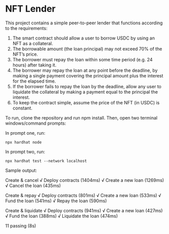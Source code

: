 # NFT Lender

This project contains a simple peer-to-peer lender that functions according to the requirements:

1. The smart contract should allow a user to borrow USDC by using an NFT as a collateral.
2. The borrowable amount (the loan principal) may not exceed 70% of the NFT’s price.
3. The borrower must repay the loan within some time period (e.g. 24 hours) after taking it.
4. The borrower may repay the loan at any point before the deadline, by making a single payment
covering the principal amount plus the interest for the elapsed time.
5. If the borrower fails to repay the loan by the deadline, allow any user to liquidate the collateral
by making a payment equal to the principal the interest.
6. To keep the contract simple, assume the price of the NFT (in USDC) is constant.

To run, clone the repository and run npm install. Then, open two terminal windows/command prompts:

In prompt one, run:

    npx hardhat node

In prompt two, run:

    npx hardhat test --network localhost

Sample output:

  Create & cancel
    √ Deploy contracts (1404ms)
    √ Create a new loan (1269ms)
    √ Cancel the loan (435ms)

  Create & repay
    √ Deploy contracts (801ms)
    √ Create a new loan (533ms)
    √ Fund the loan (541ms)
    √ Repay the loan (590ms)

  Create & liquidate
    √ Deploy contracts (941ms)
    √ Create a new loan (427ms)
    √ Fund the loan (388ms)
    √ Liquidate the loan (474ms)

  11 passing (8s)
